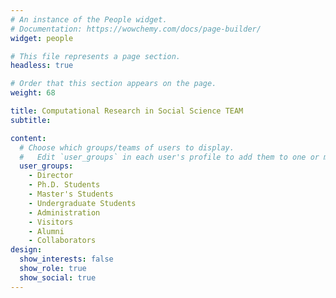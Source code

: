 ```yaml
---
# An instance of the People widget.
# Documentation: https://wowchemy.com/docs/page-builder/
widget: people

# This file represents a page section.
headless: true

# Order that this section appears on the page.
weight: 68

title: Computational Research in Social Science TEAM
subtitle:

content:
  # Choose which groups/teams of users to display.
  #   Edit `user_groups` in each user's profile to add them to one or more of these groups.
  user_groups:
    - Director
    - Ph.D. Students
    - Master's Students
    - Undergraduate Students
    - Administration
    - Visitors
    - Alumni
    - Collaborators
design:
  show_interests: false
  show_role: true
  show_social: true
---
```

